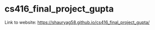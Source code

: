 # cs416_final_project_gupta
Link to website: https://shauryag58.github.io/cs416_final_project_gupta/
